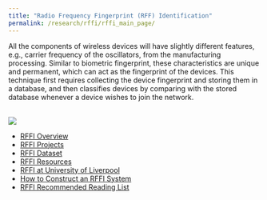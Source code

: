 ```yaml
---
title: "Radio Frequency Fingerprint (RFF) Identification"
permalink: /research/rffi/rffi_main_page/
---
```


All the components of wireless devices will have slightly different features, e.g., carrier frequency of the oscillators, from the manufacturing processing. Similar to biometric fingerprint, these characteristics are unique and permanent, which can act as the fingerprint of the devices. This technique first requires collecting the device fingerprint and storing them in a database, and then classifies devices by comparing with the stored database whenever a device wishes to join the network.

<br/><img src='/images/rffi/RFFI_DL.png'>

* [RFFI Overview](/research/rffi/rffi-overview/)
* [RFFI Projects](/research/rffi/rffi-project/)
* [RFFI Dataset](/research/rffi/rffi-dataset/)
* [RFFI Resources](/research/rffi/rffi-resources/)
* [RFFI at University of Liverpool](/research/rffi/rffi-pub/)
* [How to Construct an RFFI System](/research/rffi/rffi-get-started/)
* [RFFI Recommended Reading List](/research/rffi/rffi-recommended-reading/)